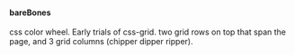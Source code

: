 #### bareBones
css color wheel. Early trials of css-grid.
two grid rows on top that span the page,
and 3 grid columns (chipper dipper ripper).
